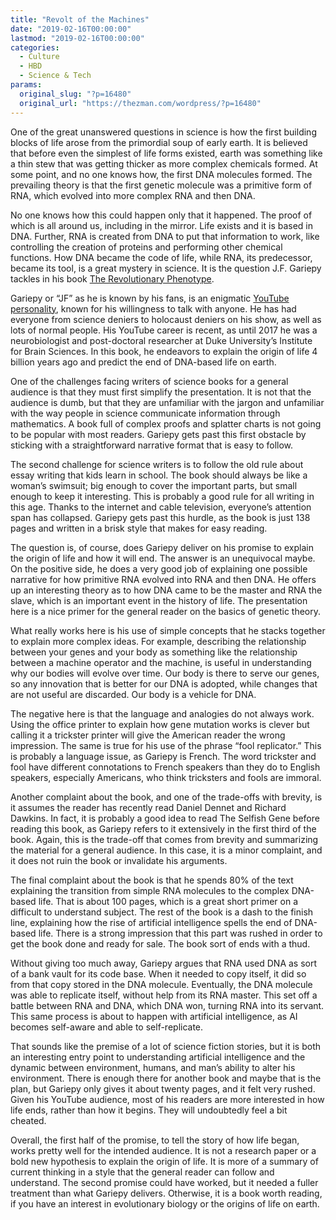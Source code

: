 ```yaml
---
title: "Revolt of the Machines"
date: "2019-02-16T00:00:00"
lastmod: "2019-02-16T00:00:00"
categories:
  - Culture
  - HBD
  - Science & Tech
params:
  original_slug: "?p=16480"
  original_url: "https://thezman.com/wordpress/?p=16480"
---
```


One of the great unanswered questions in science is how the first
building blocks of life arose from the primordial soup of early earth.
It is believed that before even the simplest of life forms existed,
earth was something like a thin stew that was getting thicker as more
complex chemicals formed. At some point, and no one knows how, the first
DNA molecules formed. The prevailing theory is that the first genetic
molecule was a primitive form of RNA, which evolved into more complex
RNA and then DNA.

No one knows how this could happen only that it happened. The proof of
which is all around us, including in the mirror. Life exists and it is
based in DNA. Further, RNA is created from DNA to put that information
to work, like controlling the creation of proteins and performing other
chemical functions. How DNA became the code of life, while RNA, its
predecessor, became its tool, is a great mystery in science. It is the
question J.F. Gariepy tackles in his book [The Revolutionary
Phenotype](https://www.amazon.com/Revolutionary-Phenotype-amazing-story-begins/dp/1729861563/).

Gariepy or “JF” as he is known by his fans, is an enigmatic [YouTube
personality](https://www.youtube.com/user/JFGariepyVideo), known for his
willingness to talk with anyone. He has had everyone from science
deniers to holocaust deniers on his show, as well as lots of normal
people. His YouTube career is recent, as until 2017 he was a
neurobiologist and post-doctoral researcher at Duke University’s
Institute for Brain Sciences. In this book, he endeavors to explain the
origin of life 4 billion years ago and predict the end of DNA-based life
on earth.

One of the challenges facing writers of science books for a general
audience is that they must first simplify the presentation. It is not
that the audience is dumb, but that they are unfamiliar with the jargon
and unfamiliar with the way people in science communicate information
through mathematics. A book full of complex proofs and splatter charts
is not going to be popular with most readers. Gariepy gets past this
first obstacle by sticking with a straightforward narrative format that
is easy to follow.

The second challenge for science writers is to follow the old rule about
essay writing that kids learn in school. The book should always be like
a woman’s swimsuit; big enough to cover the important parts, but small
enough to keep it interesting. This is probably a good rule for all
writing in this age. Thanks to the internet and cable television,
everyone’s attention span has collapsed. Gariepy gets past this hurdle,
as the book is just 138 pages and written in a brisk style that makes
for easy reading.

The question is, of course, does Gariepy deliver on his promise to
explain the origin of life and how it will end. The answer is an
unequivocal maybe. On the positive side, he does a very good job of
explaining one possible narrative for how primitive RNA evolved into RNA
and then DNA. He offers up an interesting theory as to how DNA came to
be the master and RNA the slave, which is an important event in the
history of life. The presentation here is a nice primer for the general
reader on the basics of genetic theory.

What really works here is his use of simple concepts that he stacks
together to explain more complex ideas. For example, describing the
relationship between your genes and your body as something like the
relationship between a machine operator and the machine, is useful in
understanding why our bodies will evolve over time. Our body is there to
serve our genes, so any innovation that is better for our DNA is
adopted, while changes that are not useful are discarded. Our body is a
vehicle for DNA.

The negative here is that the language and analogies do not always work.
Using the office printer to explain how gene mutation works is clever
but calling it a trickster printer will give the American reader the
wrong impression. The same is true for his use of the phrase “fool
replicator.” This is probably a language issue, as Gariepy is French.
The word trickster and fool have different connotations to French
speakers than they do to English speakers, especially Americans, who
think tricksters and fools are immoral.

Another complaint about the book, and one of the trade-offs with
brevity, is it assumes the reader has recently read Daniel Dennet and
Richard Dawkins. In fact, it is probably a good idea to read The Selfish
Gene before reading this book, as Gariepy refers to it extensively in
the first third of the book. Again, this is the trade-off that comes
from brevity and summarizing the material for a general audience. In
this case, it is a minor complaint, and it does not ruin the book or
invalidate his arguments.

The final complaint about the book is that he spends 80% of the text
explaining the transition from simple RNA molecules to the complex
DNA-based life. That is about 100 pages, which is a great short primer
on a difficult to understand subject. The rest of the book is a dash to
the finish line, explaining how the rise of artificial intelligence
spells the end of DNA-based life. There is a strong impression that this
part was rushed in order to get the book done and ready for sale. The
book sort of ends with a thud.

Without giving too much away, Gariepy argues that RNA used DNA as sort
of a bank vault for its code base. When it needed to copy itself, it did
so from that copy stored in the DNA molecule. Eventually, the DNA
molecule was able to replicate itself, without help from its RNA master.
This set off a battle between RNA and DNA, which DNA won, turning RNA
into its servant. This same process is about to happen with artificial
intelligence, as AI becomes self-aware and able to self-replicate.

That sounds like the premise of a lot of science fiction stories, but it
is both an interesting entry point to understanding artificial
intelligence and the dynamic between environment, humans, and man’s
ability to alter his environment. There is enough there for another book
and maybe that is the plan, but Gariepy only gives it about twenty
pages, and it felt very rushed. Given his YouTube audience, most of his
readers are more interested in how life ends, rather than how it begins.
They will undoubtedly feel a bit cheated.

Overall, the first half of the promise, to tell the story of how life
began, works pretty well for the intended audience. It is not a research
paper or a bold new hypothesis to explain the origin of life. It is more
of a summary of current thinking in a style that the general reader can
follow and understand. The second promise could have worked, but it
needed a fuller treatment than what Gariepy delivers. Otherwise, it is a
book worth reading, if you have an interest in evolutionary biology or
the origins of life on earth.
